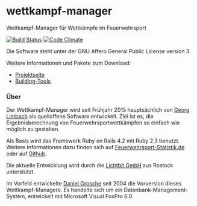 # wettkampf-manager
Wettkampf-Manager für Wettkämpfe im Feuerwehrsport

[![Build Status](https://travis-ci.org/Feuerwehrsport/wettkampf-manager.svg?branch=master)](https://travis-ci.org/Feuerwehrsport/wettkampf-manager)
[![Code Climate](https://codeclimate.com/github/Feuerwehrsport/wettkampf-manager/badges/gpa.svg)](https://codeclimate.com/github/Feuerwehrsport/wettkampf-manager)

Die Software steht unter der GNU Affero General Public License version 3.

Weitere Informationen und Pakete zum Download:
  * [Projektseite](http://www.feuerwehrsport-statistik.de/wettkampf_manager)
  * [Building-Tools](https://github.com/Feuerwehrsport/wettkampf-manager-building-tools)



### Über
      
Der Wettkampf-Manager wird seit Frühjahr 2015 hauptsächlich von [Georg Limbach](https://georf.de) als quelloffene Software entwickelt. Ziel ist es, die Ergebnisberechnung von Feuerwehrsportwettkämpfen so einfach wie möglich zu gestalten.

Als Basis wird das Framework Ruby on Rails 4.2 mit Ruby 2.3 benutzt. Weitere Informationen dazu finden sich auf [Feuerwehrsport-Statistik.de](https://feuerwehrsport-statistik.de/wettkampf_manager) oder auf [Github](https://github.com/Feuerwehrsport/wettkampf-manager).

Die aktuelle Entwicklung wird durch die [Lichtbit GmbH](https://lichtbit.com) aus Rostock unterstützt.

Im Vorfeld entwickelte [Daniel Grosche](http://dgrosche.charlottenthal.de) seit 2004 die Vorversion dieses Wettkampf-Managers. Es handelte sich um ein Datenbank-Management-System, entwickelt mit Microsoft Visual FoxPro 6.0.
